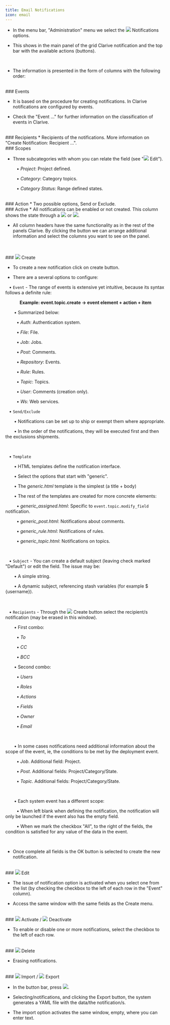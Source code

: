 ```yaml
---
title: Email Notifications
icon: email
---
```


* In the menu bar, "Administration" menu we select the 
<img class = "bali-topic-editor-image" src = "/static/images/icons/email.png" /> Notifications options. 

* This shows in the main panel of the grid Clarive notification and the top bar with the available actions (buttons).

<br />

* The information is presented in the form of columns with the following order: 

<br />
### Events

* It is based on the procedure for creating notifications. In Clarive notifications are configured by events. 

* Check the "Event ..." for further information on the classification of events in Clarive.

<br />
### Recipients
* Recipients of the notifications. More information on "Create Notification: Recipient ...".

<br />
### Scopes

* Three subcategories with whom you can relate the field (see "<img src ="/static/images/icons/edit.gif "/> Edit"). <br />
    
    &nbsp; &nbsp;• *Project*: Project defined.<br />
    
    &nbsp; &nbsp;• *Category*: Category topics. <br />
    
    &nbsp; &nbsp;• *Category Status*: Range defined states.

<br />
### Action
* Two possible options, Send or Exclude.

<br />
### Active
* All notifications can be enabled or not created. This column shows the state through a <img  src = "/static/images/icons/start.png" /> or <img src ="/static/images/icons/stop.png "/>.

* All column headers have the same functionality as in the rest of the panels Clarive. By clicking the button we can arrange additional information and select the columns you want to see on the panel.

<br />


<br />
### <img src = "/static/images/icons/add.gif" /> Create

* To create a new notification click on create button.


* There are a several options to configure:

&nbsp; &nbsp;• `Event` - The range of events is extensive yet intuitive, because its syntax follows a definite rule: <br />
<p style = "text-align: center; font-weight: bold"> Example: event.topic.create → event element + action + item </p>

&nbsp; &nbsp;&nbsp; &nbsp;&nbsp;• Summarized below: <br />

&nbsp; &nbsp;&nbsp; &nbsp;&nbsp;&nbsp;&nbsp;• *Auth*: Authentication system. <br />

&nbsp; &nbsp;&nbsp; &nbsp;&nbsp;&nbsp;&nbsp;• *File*: File. <br />

&nbsp; &nbsp;&nbsp; &nbsp;&nbsp;&nbsp;&nbsp;• *Job*: Jobs. <br />

&nbsp; &nbsp;&nbsp; &nbsp;&nbsp;&nbsp;&nbsp;• *Post*: Comments. <br />

&nbsp; &nbsp;&nbsp; &nbsp;&nbsp;&nbsp;&nbsp;• *Repository*: Events. <br />

&nbsp; &nbsp;&nbsp; &nbsp;&nbsp;&nbsp;&nbsp;• *Rule*: Rules. <br />

&nbsp; &nbsp;&nbsp; &nbsp;&nbsp;&nbsp;&nbsp;• *Topic*: Topics. <br />

&nbsp; &nbsp;&nbsp; &nbsp;&nbsp;&nbsp;&nbsp;• *User*: Comments (creation only). <br />

&nbsp; &nbsp;&nbsp; &nbsp;&nbsp;&nbsp;&nbsp;• *Ws*: Web services. <br />



&nbsp; &nbsp;• `Send/Exclude` <br />

&nbsp; &nbsp;&nbsp; &nbsp;&nbsp;• Notifications can be set up to ship or exempt them where appropriate. <br />

&nbsp; &nbsp;&nbsp; &nbsp;&nbsp;• In the order of the notifications, they will be executed first and then the exclusions shipments. <br />


<br />


&nbsp; &nbsp;• `Template` <br />

&nbsp; &nbsp;&nbsp; &nbsp;&nbsp;• HTML templates define the notification interface. <br />

&nbsp; &nbsp;&nbsp; &nbsp;&nbsp;• Select the options that start with "generic". <br />

&nbsp; &nbsp;&nbsp; &nbsp;&nbsp;• The *generic.html* template is the simplest (a title + body) <br />

&nbsp; &nbsp;&nbsp; &nbsp;&nbsp;• The rest of the templates are created for more concrete elements: <br />

&nbsp; &nbsp;&nbsp; &nbsp;&nbsp;&nbsp;&nbsp;• *generic_assigned.html*: Specific to `event.topic.modify_field` notification. <br />

&nbsp; &nbsp;&nbsp; &nbsp;&nbsp;&nbsp;&nbsp;• *generic_post.html*: Notifications about comments. <br />

&nbsp; &nbsp;&nbsp; &nbsp;&nbsp;&nbsp;&nbsp;• *generic_rule.html*: Notifications of rules. <br />

&nbsp; &nbsp;&nbsp; &nbsp;&nbsp;&nbsp;&nbsp;• *generic_topic.html*: Notifications on topics. <br />

<br />

&nbsp; &nbsp;• `Subject` - You can create a default subject (leaving check marked "Default") or edit the field. The issue may be: <br />

&nbsp; &nbsp;&nbsp; &nbsp;&nbsp;• A simple string. <br />

&nbsp; &nbsp;&nbsp; &nbsp;&nbsp;• A dynamic subject, referencing stash variables (for example $ {username}). <br />


<br />


&nbsp; &nbsp;• `Recipients` - Through the <img src = "/static/images/icons/add.gif" /> Create button select the recipient/s notification (may be erased in this window). <br />


&nbsp; &nbsp;&nbsp; &nbsp;&nbsp;• First combo: <br />


&nbsp; &nbsp;&nbsp; &nbsp;&nbsp;&nbsp;&nbsp;• *To* <br />

&nbsp; &nbsp;&nbsp; &nbsp;&nbsp;&nbsp;&nbsp;• *CC* <br />

&nbsp; &nbsp;&nbsp; &nbsp;&nbsp;&nbsp;&nbsp;• *BCC* <br />


&nbsp; &nbsp;&nbsp; &nbsp;&nbsp;• Second combo: <br />

&nbsp; &nbsp;&nbsp; &nbsp;&nbsp;&nbsp;&nbsp;• *Users* <br />

&nbsp; &nbsp;&nbsp; &nbsp;&nbsp;&nbsp;&nbsp;• *Roles* <br />

&nbsp; &nbsp;&nbsp; &nbsp;&nbsp;&nbsp;&nbsp;• *Actions* <br />

&nbsp; &nbsp;&nbsp; &nbsp;&nbsp;&nbsp;&nbsp;• *Fields* <br />

&nbsp; &nbsp;&nbsp; &nbsp;&nbsp;&nbsp;&nbsp;• *Owner* <br />

&nbsp; &nbsp;&nbsp; &nbsp;&nbsp;&nbsp;&nbsp;• *Email* <br />

<br />

&nbsp; &nbsp;&nbsp; &nbsp;&nbsp;• In some cases notifications need additional information about the scope of the event, ie, the conditions to be met by the deployment event. <br />

&nbsp; &nbsp;&nbsp; &nbsp;&nbsp;&nbsp;&nbsp;• *Job*. Additional field: Project. <br />

&nbsp; &nbsp;&nbsp; &nbsp;&nbsp;&nbsp;&nbsp;• *Post*. Additional fields: Project/Category/State. <br />

&nbsp; &nbsp;&nbsp; &nbsp;&nbsp;&nbsp;&nbsp;• *Topic*. Additional fields: Project/Category/State. <br />

<br />

&nbsp; &nbsp;&nbsp; &nbsp;&nbsp;• Each system event has a different scope: <br />

&nbsp; &nbsp;&nbsp; &nbsp;&nbsp;&nbsp;&nbsp;• When left blank when defining the notification, the notification will only be launched if the event also has the empty field. <br />

&nbsp; &nbsp;&nbsp; &nbsp;&nbsp;&nbsp;&nbsp;• When we mark the checkbox "All", to the right of the fields, the condition is satisfied for any value of the data in the event. <br />



<br />

* Once complete all fields is the OK button is selected to create the new notification.



<br />
### <img src = "/static/images/icons/edit.gif" /> Edit

* The issue of notification option is activated when you select one from the list (by checking the checkbox to the left of each row in the "Event" column).

* Access the same window with the same fields as the Create menu.

<br />
### <img src = "/static/images/icons/start.png" /> Activate / <img src = "/static/images/icons/stop.png" /> Deactivate

* To enable or disable one or more notifications, select the checkbox to the left of each row.

<br />
### <img src = "/static/images/icons/delete_.png" /> Delete

* Erasing notifications.

<br />
### <img src = "/static/images/icons/import.png" /> Import / <img src = "/static/images/icons/export.png" /> Export

* In the button bar, press <img src = "/static/images/icons/wrench.gif" />.

* Selecting/notifications, and clicking the Export button, the system generates a YAML file with the data/the notification/s.

* The import option activates the same window, empty, where you can enter text.

